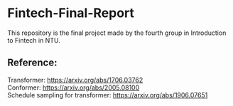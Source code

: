 # Fintech-Final-Report
This repository is the final project made by the fourth group in Introduction to Fintech in NTU.

## Reference:  
Transformer: https://arxiv.org/abs/1706.03762  
Conformer: https://arxiv.org/abs/2005.08100  
Schedule sampling for transformer: https://arxiv.org/abs/1906.07651

